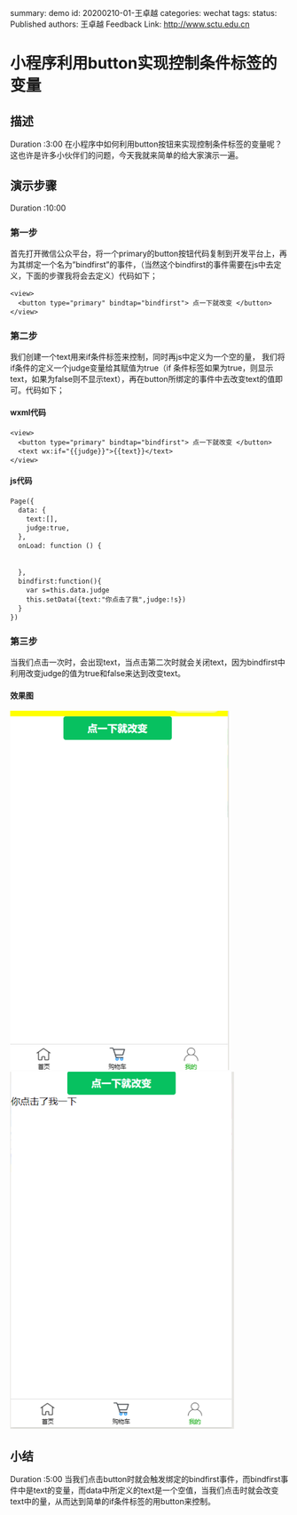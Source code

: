 summary: demo
id: 20200210-01-王卓越
categories: wechat
tags: 
status: Published 
authors: 王卓越
Feedback Link: http://www.sctu.edu.cn


# 小程序利用button实现控制条件标签的变量
## 描述
Duration :3:00
在小程序中如何利用button按钮来实现控制条件标签的变量呢？这也许是许多小伙伴们的问题，今天我就来简单的给大家演示一遍。
## 演示步骤
Duration :10:00
### 第一步
首先打开微信公众平台，将一个primary的button按钮代码复制到开发平台上，再为其绑定一个名为”bindfirst”的事件，（当然这个bindfirst的事件需要在js中去定义，下面的步骤我将会去定义）代码如下；
```
<view>
  <button type="primary" bindtap="bindfirst"> 点一下就改变 </button>
</view>
```
### 第二步
我们创建一个text用来if条件标签来控制，同时再js中定义为一个空的量，
我们将if条件的定义一个judge变量给其赋值为true（if 条件标签如果为true，则显示text，如果为false则不显示text），再在button所绑定的事件中去改变text的值即可。代码如下；
#### wxml代码
```
<view>
  <button type="primary" bindtap="bindfirst"> 点一下就改变 </button>
  <text wx:if="{{judge}}">{{text}}</text>
</view>
```
#### js代码
```
Page({
  data: {
    text:[],
    judge:true,
  },
  onLoad: function () {
   
 
  },
  bindfirst:function(){
    var s=this.data.judge
    this.setData({text:"你点击了我",judge:!s})
  }
})
```
### 第三步
当我们点击一次时，会出现text，当点击第二次时就会关闭text，因为bindfirst中利用改变judge的值为true和false来达到改变text。
#### 效果图
![](assets/20200210-01-王卓越-2.png)![](assets/20200210-01-王卓越-1.png)
## 小结
Duration :5:00
当我们点击button时就会触发绑定的bindfirst事件，而bindfirst事件中是text的变量，而data中所定义的text是一个空值，当我们点击时就会改变text中的量，从而达到简单的if条件标签的用button来控制。